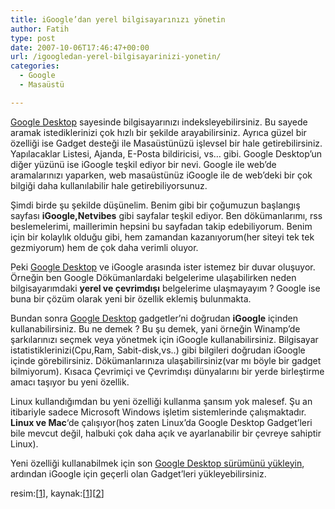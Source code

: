 ```yaml
---
title: iGoogle’dan yerel bilgisayarınızı yönetin
author: Fatih
type: post
date: 2007-10-06T17:46:47+00:00
url: /igoogledan-yerel-bilgisayarinizi-yonetin/
categories:
  - Google
  - Masaüstü

---
```

[Google Desktop][1] sayesinde bilgisayarınızı indeksleyebilirsiniz. Bu sayede aramak istediklerinizi çok hızlı bir şekilde arayabilirsiniz. Ayrıca güzel bir özelliği ise Gadget desteği ile Masaüstünüzü işlevsel bir hale getirebilirsiniz. Yapılacaklar Listesi, Ajanda, E-Posta bildiricisi, vs&#8230; gibi. Google Desktop&#8217;un diğer yüzünü ise iGoogle teşkil ediyor bir nevi. Google ile web&#8217;de aramalarınızı yaparken, web masaüstünüz iGoogle ile de web&#8217;deki bir çok bilgiği daha kullanılabilir hale getirebiliyorsunuz.

Şimdi birde şu şekilde düşünelim. Benim gibi bir çoğumuzun başlangış sayfası **iGoogle,Netvibes** gibi sayfalar teşkil ediyor. Ben dökümanlarımı, rss beslemelerimi, maillerimin hepsini bu sayfadan takip edebiliyorum. Benim için bir kolaylık olduğu gibi, hem zamandan kazanıyorum(her siteyi tek tek gezmiyorum) hem de çok daha verimli oluyor. 

Peki [Google Desktop][1] ve iGoogle arasında ister istemez bir duvar oluşuyor. Örneğin ben Google Dökümanlardaki belgelerime ulaşabilirken neden bilgisayarımdaki **yerel ve çevrimdışı** belgelerime ulaşmayayım ? Google ise buna bir çözüm olarak yeni bir özellik eklemiş bulunmakta. 

Bundan sonra [Google Desktop][1] gadgetler&#8217;ni doğrudan **iGoogle** içinden kullanabilirsiniz. Bu ne demek ? Bu şu demek, yani örneğin Winamp&#8217;de şarkılarınızı seçmek veya yönetmek için iGoogle kullanabilirsiniz. Bilgisayar istatistiklerinizi(Cpu,Ram, Sabit-disk,vs..) gibi bilgileri doğrudan iGoogle içinde görebilirsiniz. Dökümanlarınıza ulaşabilirsiniz(var mı böyle bir gadget bilmiyorum). Kısaca Çevrimiçi ve Çevrimdışı dünyalarını bir yerde birleştirme amacı taşıyor bu yeni özellik. 

Linux kullandığımdan bu yeni özelliği kullanma şansım yok malesef. Şu an itibariyle sadece Microsoft Windows işletim sistemlerinde çalışmaktadır. **Linux ve Mac**&#8216;de çalışıyor(hoş zaten Linux&#8217;da Google Desktop Gadget&#8217;leri bile mevcut değil, halbuki çok daha açık ve ayarlanabilir bir çevreye sahiptir Linux). 

Yeni özelliği kullanabilmek için son [Google Desktop sürümünü yükleyin][1], ardından iGoogle için geçerli olan Gadget&#8217;leri yükleyebilirsiniz. 

resim:[[1][2]], kaynak:[[1][2]][[2][3]]

 [1]: http://desktop.google.com/
 [2]: http://googlesystem.blogspot.com/2007/10/google-desktop-gadgets-on-your-igoogle.html
 [3]: http://googleblog.blogspot.com/2007/10/more-types-of-gadgets-for-igoogle.html